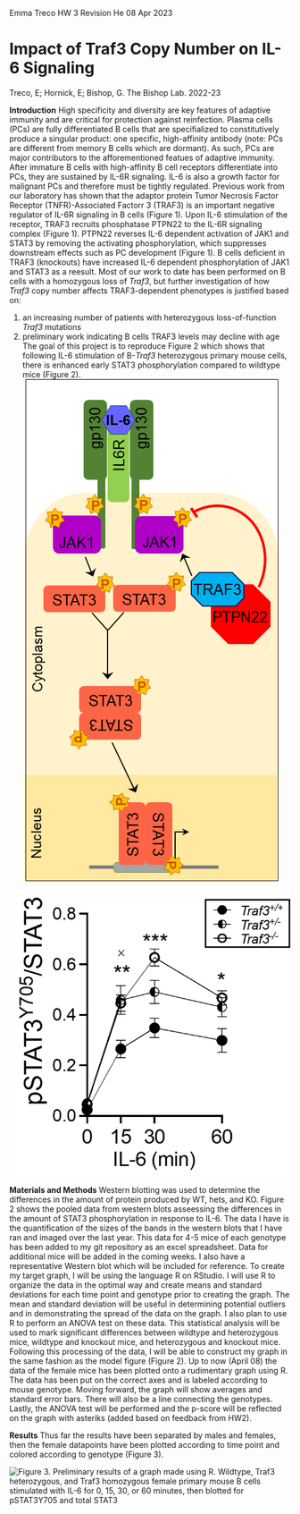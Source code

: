 Emma Treco
HW 3 Revision
He
08 Apr 2023

# **Impact of Traf3 Copy Number on IL-6 Signaling**

Treco, E; Hornick, E; Bishop, G. The Bishop Lab. 2022-23

**Introduction**
High specificity and diversity are key features of adaptive immunity and are critical for protection against reinfection. Plasma cells (PCs) are fully differentiated B cells that are specifialized to constitutively produce a singular product: one specific, high-affinity antibody (note: PCs are different from memory B cells which are dormant). As such, PCs are major contributors to the afforementioned featues of adaptive immunity. After immature B cells with high-affinity B cell receptors differentiate into PCs, they are sustained by IL-6R signaling. IL-6 is also a growth factor for malignant PCs and therefore must be tightly regulated. Previous work from our laboratory has shown that the adaptor protein Tumor Necrosis Factor Receptor (TNFR)-Associated Factorr 3 (TRAF3) is an important negative regulator of IL-6R signaling in B cells (Figure 1). Upon IL-6 stimulation of the receptor, TRAF3 recruits phosphatase PTPN22 to the IL-6R signaling complex (Figure 1). PTPN22 reverses IL-6 dependent activation of JAK1 and STAT3 by removing the activating phosphorylation, which suppresses downstream effects such as PC development (Figure 1). B cells deficient in TRAF3 (knockouts) have increased IL-6 dependent phosphorylation of JAK1 and STAT3 as a reesult. Most of our work to date has been performed on B cells with a homozygous loss of *Traf3*, but further investigation of how *Traf3* copy number affects TRAF3-dependent phenotypes is justified based on:
1) an increasing number of patients with heterozygous loss-of-function *Traf3* mutations
2) preliminary work indicating B cells TRAF3 levels may decline with age
The goal of this project is to reproduce Figure 2 which shows that following IL-6 stimulation of B-*Traf3* heterozygous primary mouse cells, there is enhanced early STAT3 phosphorylation compared to wildtype mice (Figure 2).
![Figure 1. IL-6R signaling pathway.](IL6R_signalpath.png)

![Figure 2. Wildtype, *Traf3* heterozygous, and *Traf3* homozygous primary mouse cells stimulated with IL-6 for given time, then blotted for pSTAT3, STAT3, and actin. * p<0.05, ** p<0.1, and * * * p< 0.001 between WT and KO. X p<0.05 between WT and het.](referencefig.png)

**Materials and Methods**
Western blotting was used to determine the differences in the amount of protein produced by WT, hets, and KO. 
Figure 2 shows the pooled data from western blots asseessing the differences in the amount of STAT3 
phosphorylation in response to IL-6. The data I have is the quantification of the sizes of the bands in the 
western blots that I have ran and imaged over the last year. This data for 4-5 mice of each genotype has been 
added to my git repository as an excel spreadsheet. Data for additional mice will be added in the coming weeks. I 
also have a representative Western blot which will be included for reference. To create my target graph, I will 
be using the language R on RStudio. I will use R to organize the data in the optimal way and create means and 
standard deviations for each time point and genotype prior to creating the graph. The mean and standard deviation 
will be useful in determining potential outliers and in demonstrating the spread of the data on the graph. I also 
plan to use R to perform an ANOVA test on these data. This statistical analysis will be used to 
mark significant differences between wildtype and heterozygous mice, wildtype and knockout mice, and heterozygous 
and knockout mice. Following this processing of the data, I will be able to construct my graph in the same 
fashion as the model figure (Figure 2).
Up to now (April 08) the data of the female mice has been plotted onto a rudimentary graph using R. The data has 
been put on the correct axes and is labeled according to mouse genotype. Moving forward, the graph will show 
averages and standard error bars. There will also be a line connecting the genotypes. Lastly, the ANOVA test will 
be performed and the p-score will be reflected on the graph with asteriks (added based on feedback from HW2).

**Results**
Thus far the results have been separated by males and females, then the female datapoints have been plotted 
according to time point and colored according to genotype (Figure 3).

![Figure 3. Preliminary results of a graph made using R. Wildtype, *Traf3* heterozygous, and *Traf3* 
homozygous female primary mouse B cells stimulated with IL-6 for 0, 15, 30, or 60 minutes, then blotted for 
pSTAT3Y705 and total STAT3](Rplot.png)
